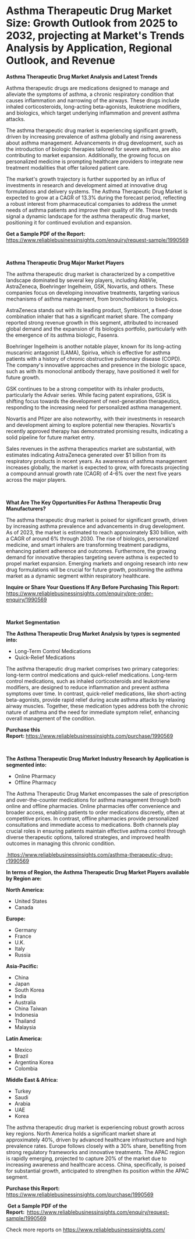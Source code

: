 <p><h1>Asthma Therapeutic Drug Market Size: Growth Outlook from 2025 to 2032, projecting at Market's Trends Analysis by Application, Regional Outlook, and Revenue</h1></p><p><strong>Asthma Therapeutic Drug Market Analysis and Latest Trends</strong></p>
<p><p>Asthma therapeutic drugs are medications designed to manage and alleviate the symptoms of asthma, a chronic respiratory condition that causes inflammation and narrowing of the airways. These drugs include inhaled corticosteroids, long-acting beta-agonists, leukotriene modifiers, and biologics, which target underlying inflammation and prevent asthma attacks.</p><p>The asthma therapeutic drug market is experiencing significant growth, driven by increasing prevalence of asthma globally and rising awareness about asthma management. Advancements in drug development, such as the introduction of biologic therapies tailored for severe asthma, are also contributing to market expansion. Additionally, the growing focus on personalized medicine is prompting healthcare providers to integrate new treatment modalities that offer tailored patient care.</p><p>The market's growth trajectory is further supported by an influx of investments in research and development aimed at innovative drug formulations and delivery systems. The Asthma Therapeutic Drug Market is expected to grow at a CAGR of 13.3% during the forecast period, reflecting a robust interest from pharmaceutical companies to address the unmet needs of asthma patients and improve their quality of life. These trends signal a dynamic landscape for the asthma therapeutic drug market, positioning it for continued evolution and expansion.</p></p>
<p><strong>Get a Sample PDF of the Report:&nbsp;</strong> <a href="https://www.reliablebusinessinsights.com/enquiry/request-sample/1990569?utm_campaign=3003&utm_medium=2&utm_source=Github&utm_content=ia&utm_term=09032025&utm_id=asthma-therapeutic-drug">https://www.reliablebusinessinsights.com/enquiry/request-sample/1990569</a></p>
<p>&nbsp;</p>
<p><strong>Asthma Therapeutic Drug Major Market Players</strong></p>
<p><p>The asthma therapeutic drug market is characterized by a competitive landscape dominated by several key players, including AbbVie, AstraZeneca, Boehringer Ingelheim, GSK, Novartis, and others. These companies focus on developing innovative treatments, targeting various mechanisms of asthma management, from bronchodilators to biologics.</p><p>AstraZeneca stands out with its leading product, Symbicort, a fixed-dose combination inhaler that has a significant market share. The company reported strong revenue growth in this segment, attributed to increased global demand and the expansion of its biologics portfolio, particularly with the emergence of its asthma biologic, Fasenra.</p><p>Boehringer Ingelheim is another notable player, known for its long-acting muscarinic antagonist (LAMA), Spiriva, which is effective for asthma patients with a history of chronic obstructive pulmonary disease (COPD). The company's innovative approaches and presence in the biologic space, such as with its monoclonal antibody therapy, have positioned it well for future growth.</p><p>GSK continues to be a strong competitor with its inhaler products, particularly the Advair series. While facing patent expirations, GSK is shifting focus towards the development of next-generation therapeutics, responding to the increasing need for personalized asthma management.</p><p>Novartis and Pfizer are also noteworthy, with their investments in research and development aiming to explore potential new therapies. Novartis's recently approved therapy has demonstrated promising results, indicating a solid pipeline for future market entry.</p><p>Sales revenues in the asthma therapeutics market are substantial, with estimates indicating AstraZeneca generated over $1 billion from its respiratory products in recent years. As awareness of asthma management increases globally, the market is expected to grow, with forecasts projecting a compound annual growth rate (CAGR) of 4-6% over the next five years across the major players.</p></p>
<p>&nbsp;</p>
<p><strong>What Are The Key Opportunities For Asthma Therapeutic Drug Manufacturers?</strong></p>
<p><p>The asthma therapeutic drug market is poised for significant growth, driven by increasing asthma prevalence and advancements in drug development. As of 2023, the market is estimated to reach approximately $30 billion, with a CAGR of around 6% through 2030. The rise of biologics, personalized medicine, and smart inhalers are transforming treatment paradigms, enhancing patient adherence and outcomes. Furthermore, the growing demand for innovative therapies targeting severe asthma is expected to propel market expansion. Emerging markets and ongoing research into new drug formulations will be crucial for future growth, positioning the asthma market as a dynamic segment within respiratory healthcare.</p></p>
<p><strong>Inquire or Share Your Questions If Any Before Purchasing This Report:</strong> <a href="https://www.reliablebusinessinsights.com/enquiry/pre-order-enquiry/1990569?utm_campaign=3003&utm_medium=2&utm_source=Github&utm_content=ia&utm_term=09032025&utm_id=asthma-therapeutic-drug">https://www.reliablebusinessinsights.com/enquiry/pre-order-enquiry/1990569</a></p>
<p>&nbsp;</p>
<p><strong>Market Segmentation</strong></p>
<p><strong>The Asthma Therapeutic Drug Market Analysis by types is segmented into:</strong></p>
<p><ul><li>Long-Term Control Medications</li><li>Quick-Relief Medications</li></ul></p>
<p><p>The asthma therapeutic drug market comprises two primary categories: long-term control medications and quick-relief medications. Long-term control medications, such as inhaled corticosteroids and leukotriene modifiers, are designed to reduce inflammation and prevent asthma symptoms over time. In contrast, quick-relief medications, like short-acting beta-agonists, provide rapid relief during acute asthma attacks by relaxing airway muscles. Together, these medication types address both the chronic nature of asthma and the need for immediate symptom relief, enhancing overall management of the condition.</p></p>
<p><strong>Purchase this Report:&nbsp;</strong><a href="https://www.reliablebusinessinsights.com/purchase/1990569?utm_campaign=3003&utm_medium=2&utm_source=Github&utm_content=ia&utm_term=09032025&utm_id=asthma-therapeutic-drug">https://www.reliablebusinessinsights.com/purchase/1990569</a></p>
<p>&nbsp;</p>
<p><strong>The Asthma Therapeutic Drug Market Industry Research by Application is segmented into:</strong></p>
<p><ul><li>Online Pharmacy</li><li>Offline Pharmacy</li></ul></p>
<p><p>The Asthma Therapeutic Drug Market encompasses the sale of prescription and over-the-counter medications for asthma management through both online and offline pharmacies. Online pharmacies offer convenience and broader access, enabling patients to order medications discreetly, often at competitive prices. In contrast, offline pharmacies provide personalized consultations and immediate access to medications. Both channels play crucial roles in ensuring patients maintain effective asthma control through diverse therapeutic options, tailored strategies, and improved health outcomes in managing this chronic condition.</p></p>
<p><a href="https://www.reliablebusinessinsights.com/asthma-therapeutic-drug-r1990569?utm_campaign=3003&utm_medium=2&utm_source=Github&utm_content=ia&utm_term=09032025&utm_id=asthma-therapeutic-drug">&nbsp;https://www.reliablebusinessinsights.com/asthma-therapeutic-drug-r1990569</a></p>
<p><strong>In terms of Region, the Asthma Therapeutic Drug Market Players available by Region are:</strong></p>
<p>
    <p> <strong> North America: </strong>
        <ul>
            <li>United States</li>
            <li>Canada</li>
        </ul>
        </p> 
    <p> <strong> Europe: </strong>
        <ul>
            <li>Germany</li>
            <li>France</li>
            <li>U.K.</li>
            <li>Italy</li>
            <li>Russia</li>
        </ul>
        </p> 
    <p> <strong> Asia-Pacific: </strong>
        <ul>
            <li>China</li>
            <li>Japan</li>
            <li>South Korea</li>
            <li>India</li>
            <li>Australia</li>
            <li>China Taiwan</li>
            <li>Indonesia</li>
            <li>Thailand</li>
            <li>Malaysia</li>
        </ul>
        </p> 
    <p> <strong> Latin America: </strong>
        <ul>
            <li>Mexico</li>
            <li>Brazil</li>
            <li>Argentina Korea</li>
            <li>Colombia</li>
        </ul>
        </p> 
    <p> <strong> Middle East & Africa: </strong>
        <ul>
            <li>Turkey</li>
            <li>Saudi</li>
            <li>Arabia</li>
            <li>UAE</li>
            <li>Korea</li>
        </ul>
    </p>
    </p>
<p><p>The asthma therapeutic drug market is experiencing robust growth across key regions. North America holds a significant market share at approximately 40%, driven by advanced healthcare infrastructure and high prevalence rates. Europe follows closely with a 30% share, benefiting from strong regulatory frameworks and innovative treatments. The APAC region is rapidly emerging, projected to capture 20% of the market due to increasing awareness and healthcare access. China, specifically, is poised for substantial growth, anticipated to strengthen its position within the APAC segment.</p></p>
<p><strong>Purchase this Report: </strong><a href="https://www.reliablebusinessinsights.com/purchase/1990569?utm_campaign=3003&utm_medium=2&utm_source=Github&utm_content=ia&utm_term=09032025&utm_id=asthma-therapeutic-drug">https://www.reliablebusinessinsights.com/purchase/1990569</a></p>
<p>&nbsp;<strong>Get a Sample PDF of the Report:&nbsp;&nbsp;</strong><a href="https://www.reliablebusinessinsights.com/enquiry/request-sample/1990569?utm_campaign=3003&utm_medium=2&utm_source=Github&utm_content=ia&utm_term=09032025&utm_id=asthma-therapeutic-drug">https://www.reliablebusinessinsights.com/enquiry/request-sample/1990569</a></p>
<p><strong></strong></p>
<p>Check more reports on <a href="https://www.reliablebusinessinsights.com/?utm_campaign=3003&utm_medium=2&utm_source=Github&utm_content=ia&utm_term=09032025&utm_id=asthma-therapeutic-drug">https://www.reliablebusinessinsights.com/</a></p>